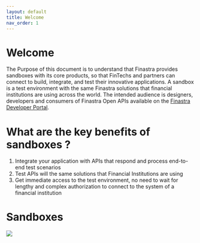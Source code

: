 ```yaml
---
layout: default
title: Welcome
nav_order: 1
---
```

# Welcome

The Purpose of this document is to understand that Finastra provides sandboxes with its core products, so that FinTechs and partners can connect to build, integrate, and test their innovative applications. A sandbox is a test environment with the same Finastra solutions that financial institutions are using across the world. The intended
audience is designers, developers and consumers of Finastra Open APIs available on the [Finastra Developer Portal](https://developer.fusionfabric.cloud/).

# What are the key benefits of sandboxes ?

1. Integrate your application with APIs that respond and process end-to-end test scenarios
2. Test APIs will the same solutions that Financial Institutions are using
3. Get immediate access to the test environment, no need to wait for lengthy and complex authorization to connect to the system of a financial institution

# Sandboxes
![](images/cover.png)

